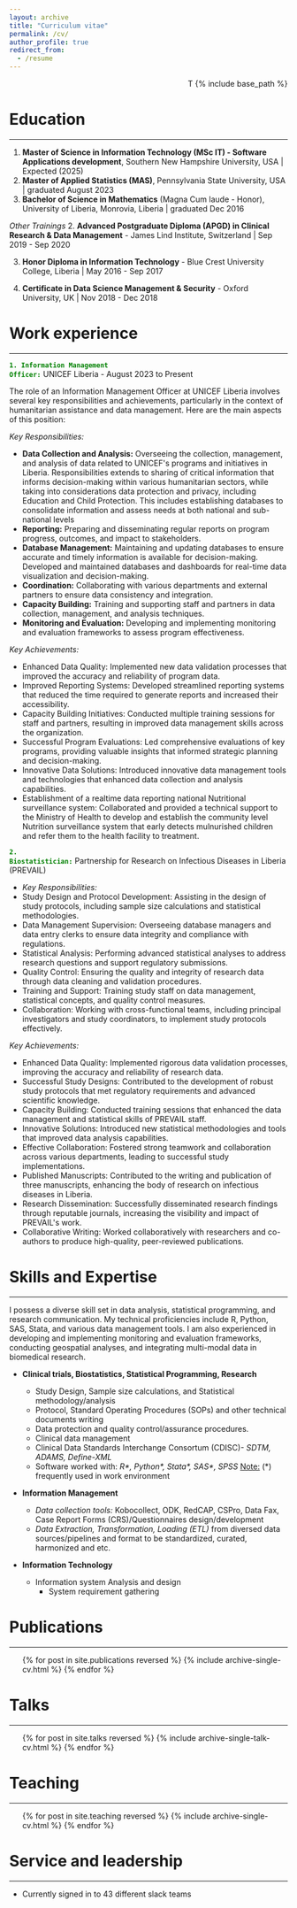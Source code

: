 ```yaml
---
layout: archive
title: "Curriculum vitae"
permalink: /cv/
author_profile: true
redirect_from:
  - /resume
---
```


<p align="right"> T {% include base_path %} </p>

Education
======
____
1. **Master of Science in Information Technology (MSc IT) - Software Applications development**, Southern New Hampshire University, USA  | Expected (2025)
2. **Master of Applied Statistics (MAS)**, Pennsylvania State University, USA | graduated August 2023
3. **Bachelor of Science in Mathematics** (Magna Cum laude - Honor), University of Liberia, Monrovia, Liberia      | graduated Dec 2016

_Other Trainings_
2. **Advanced Postgraduate Diploma (APGD) in Clinical Research & Data Management** - James Lind Institute, Switzerland | Sep 2019 - Sep 2020

3. **Honor Diploma in Information Technology** - Blue Crest University College, Liberia | May 2016 - Sep 2017

4. **Certificate in Data Science Management & Security** - Oxford University, UK | Nov 2018 - Dec 2018

Work experience
======
____ 

**<code style="color : green">1. Information Management Officer:</code>** UNICEF Liberia       - August 2023 to Present

The role of an Information Management Officer at UNICEF Liberia involves several key responsibilities and achievements, particularly in the context of humanitarian assistance and data management. Here are the main aspects of this position:

  _Key Responsibilities:_
  * **Data Collection and Analysis:** Overseeing the collection, management, and analysis of data related to UNICEF's programs and initiatives in Liberia. Responsibilities extends to sharing of critical information that informs decision-making within various humanitarian sectors, while taking into considerations data protection and privacy, including Education and Child Protection. This includes establishing databases to consolidate information and assess needs at both national and sub-national levels
  * **Reporting:** Preparing and disseminating regular reports on program progress, outcomes, and impact to stakeholders.
  * **Database Management:** Maintaining and updating databases to ensure accurate and timely information is available for decision-making. Developed and maintained databases and dashboards for real-time data visualization and decision-making.
  * **Coordination:** Collaborating with various departments and external partners to ensure data consistency and integration.
  * **Capacity Building:** Training and supporting staff and partners in data collection, management, and analysis techniques.
  * **Monitoring and Evaluation:** Developing and implementing monitoring and evaluation frameworks to assess program effectiveness.
  
  _Key Achievements:_
  * Enhanced Data Quality: Implemented new data validation processes that improved the accuracy and reliability of program data.
  * Improved Reporting Systems: Developed streamlined reporting systems that reduced the time required to generate reports and increased their accessibility.
  * Capacity Building Initiatives: Conducted multiple training sessions for staff and partners, resulting in improved data management skills across the organization.
  * Successful Program Evaluations: Led comprehensive evaluations of key programs, providing valuable insights that informed strategic planning and decision-making.
  * Innovative Data Solutions: Introduced innovative data management tools and technologies that enhanced data collection and analysis capabilities.
  * Establishment of a realtime data reporting national Nutritional surveillance system: Collaborated and provided a technical support to the Ministry of Health to develop and establish the community level Nutrition surveillance system that early detects mulnurished children and refer them to the health facility to treatment.


**<code style="color : green">2. Biostatistician:</code>** Partnership for Research on Infectious Diseases in Liberia (PREVAIL)
  
  * _Key Responsibilities:_
  * Study Design and Protocol Development: Assisting in the design of study protocols, including sample size calculations and statistical methodologies.
  * Data Management Supervision: Overseeing database managers and data entry clerks to ensure data integrity and compliance with regulations.
  * Statistical Analysis: Performing advanced statistical analyses to address research questions and support regulatory submissions.
  * Quality Control: Ensuring the quality and integrity of research data through data cleaning and validation procedures.
  * Training and Support: Training study staff on data management, statistical concepts, and quality control measures.
  * Collaboration: Working with cross-functional teams, including principal investigators and study coordinators, to implement study protocols effectively.

_Key Achievements:_
* Enhanced Data Quality: Implemented rigorous data validation processes, improving the accuracy and reliability of research data.
* Successful Study Designs: Contributed to the development of robust study protocols that met regulatory requirements and advanced scientific knowledge.
* Capacity Building: Conducted training sessions that enhanced the data management and statistical skills of PREVAIL staff.
* Innovative Solutions: Introduced new statistical methodologies and tools that improved data analysis capabilities.
* Effective Collaboration: Fostered strong teamwork and collaboration across various departments, leading to successful study implementations.
* Published Manuscripts: Contributed to the writing and publication of three manuscripts, enhancing the body of research on infectious diseases in Liberia.
* Research Dissemination: Successfully disseminated research findings through reputable journals, increasing the visibility and impact of PREVAIL's work.
* Collaborative Writing: Worked collaboratively with researchers and co-authors to produce high-quality, peer-reviewed publications.

Skills and Expertise
======
____

I possess a diverse skill set in data analysis, statistical programming, and research communication. My technical proficiencies include R, Python, SAS, Stata, and various data management tools. I am also experienced in developing and implementing monitoring and evaluation frameworks, conducting geospatial analyses, and integrating multi-modal data in biomedical research.

* **Clinical trials, Biostatistics, Statistical Programming, Research**

  * Study Design, Sample size calculations, and Statistical methodology/analysis
  * Protocol, Standard Operating Procedures (SOPs) and other technical documents writing
  * Data protection and quality control/assurance procedures.
  * Clinical data management
  * Clinical Data Standards Interchange Consortum (CDISC)- _SDTM, ADAMS, Define-XML_
  * Software worked with: _R*, Python*, Stata*, SAS*, SPSS_ 
    <u>Note:</u> (*) frequently used in work environment 


* **Information Management**
  * _Data collection tools:_ Kobocollect, ODK, RedCAP, CSPro, Data Fax, Case Report Forms (CRS)/Questionnaires design/development
  * _Data Extraction, Transformation, Loading (ETL)_ from diversed data sources/pipelines and format to be standardized, curated, harmonized and etc.


* **Information Technology**
  * Information system Analysis and design
    * System requirement gathering

Publications
======
____
  <ul>{% for post in site.publications reversed %}
    {% include archive-single-cv.html %}
  {% endfor %}</ul>
  
Talks
======
____
  <ul>{% for post in site.talks reversed %}
    {% include archive-single-talk-cv.html  %}
  {% endfor %}</ul>
  
Teaching
======
____
  <ul>{% for post in site.teaching reversed %}
    {% include archive-single-cv.html %}
  {% endfor %}</ul>
  
Service and leadership
======
____
* Currently signed in to 43 different slack teams
